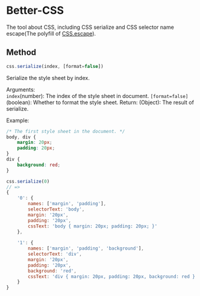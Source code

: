# Better-CSS
The tool about CSS, including CSS serialize and CSS selector name escape(The polyfill of [CSS.escape](https://drafts.csswg.org/cssom/#the-css.escape%28%29-method)).  

## Method
```js
css.serialize(index, [format=false])
```  
Serialize the style sheet by index.  
  
Arguments:  
```index```(number): The index of the style sheet in document.
```[format=false]```(boolean): Whether to format the style sheet.
Return: 
(Object): The result of serialize.  
  
Example:    

```css
/* The first style sheet in the document. */
body, div {
	margin: 20px;
	padding: 20px;
}
div {
	background: red;
}
```
```js
css.serialize(0)
// => 
{
	'0': { 
		names: ['margin', 'padding'], 
		selectorText: 'body', 
		margin: '20px', 
		padding: '20px', 
		cssText: 'body { margin: 20px; padding: 20px; }' 
	},
	
	'1': { 
		names: ['margin', 'padding', 'background'], 
		selectorText: 'div', 
		margin: '20px', 
		padding: '20px', 
		background: 'red', 
		cssText: 'div { margin: 20px, padding: 20px, background: red }' 
	}
}
```